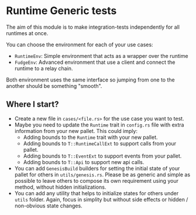 # Runtime Generic tests

The aim of this module is to make integration-tests independently for all runtimes at once.

You can choose the environment for each of your use cases:
  - `RuntimeEnv`: Simple environment that acts as a wrapper over the runtime
  - `FudgeEnv`: Advanced environment that use a client and connect the runtime to a relay chain.

Both environment uses the same interface so jumping from one to the another should be something "smooth".

## Where I start?
- Create a new file in `cases/<file.rs>` for the use case you want to test.
- Maybe you need to update the `Runtime` trait in `config.rs` file with extra information from your new pallet.
  This could imply:
    - Adding bounds to the `Runtime` trait with your new pallet.
    - Adding bounds to `T::RuntimeCallExt` to support calls from your pallet.
    - Adding bounds to `T::EventExt` to support events from your pallet.
    - Adding bounds to `T::Api` to support new api calls.
- You can add `GenesisBuild` builders for setting the initial state of your pallet for others in `utils/genesis.rs`.
  Please be as generic and simple as possible to leave others to compose its own requirement using your method,
  without hidden initializations.
- You can add any utility that helps to initialize states for others under `utils` folder.
  Again, focus in simplity but without side effects or hidden / non-obvious state changes.
